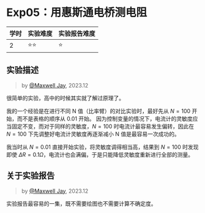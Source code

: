 # Exp05：用惠斯通电桥测电阻

| 学时 | 实验难度 | 实验报告难度 |
|------|---------|------------|
| 2 | ⭐⭐ | ⭐ |

## 实验描述
> by [@Maxwell Jay](https://github.com/MaxwellJay256), 2023.12

很简单的实验，高中的时候其实就了解过原理了。

我的一个经验是在进行不同 N 值（比率臂）的对比实验时，最好先从 $N=100$ 开始，而不是表格的顺序从 0.01 开始。
因为控制变量的情况下，电流计的灵敏度应当固定不变，而对于同样的灵敏度，$N=100$ 时电流计最容易发生偏转，因此在 $N=100$ 下先调整好电流计灵敏度再逐渐减小 N 值是最容易一次成功的。

我当时从 $N=0.01$ 直接开始实验，将灵敏度调得相当高，结果到 $N=100$ 时发现即使 $\Delta R = 0.1 \Omega$，电流计也会满偏，于是只能降低灵敏度重新进行全部的测量。

## 关于实验报告
> by [@Maxwell Jay](https://github.com/MaxwellJay256), 2023.12

实验报告最容易的一集，既不需要绘图也不需要计算不确定度。
